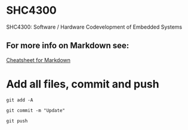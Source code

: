 # SHC4300
SHC4300: Software / Hardware Codevelopment of Embedded Systems

## For more info on Markdown see:
[Cheatsheet for Markdown](https://github.com/adam-p/markdown-here/wiki/Markdown-Cheatsheet)

# Add all files, commit and push
`git add -A`

`git commit -m "Update"`

`git push`

